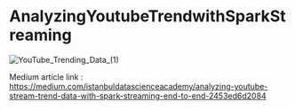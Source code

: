 # AnalyzingYoutubeTrendwithSparkStreaming

![YouTube_Trending_Data_(1)](https://user-images.githubusercontent.com/63010257/164897388-c1f803d9-aee0-4013-8daa-326c5c8f34bd.gif)


Medium article link :
https://medium.com/i̇stanbuldatascienceacademy/analyzing-youtube-stream-trend-data-with-spark-streaming-end-to-end-2453ed6d2084
